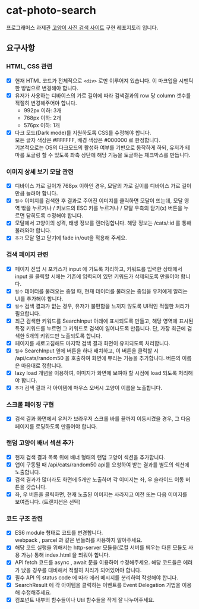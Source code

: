 # cat-photo-search

프로그래머스 과제관 [고양이 사진 검색 사이트](https://school.programmers.co.kr/skill_check_assignments/4) 구현 레포지토리 입니다.

## 요구사항

### HTML, CSS 관련

- [x] 현재 HTML 코드가 전체적으로 `<div>` 로만 이루어져 있습니다. 이 마크업을 시맨틱한 방법으로 변경해야 합니다.
- [x] 유저가 사용하는 디바이스의 가로 길이에 따라 검색결과의 row 당 column 갯수를 적절히 변경해주어야 합니다.
   - 992px 이하: 3개
   - 768px 이하: 2개
   - 576px 이하: 1개
- [x] 다크 모드(Dark mode)를 지원하도록 CSS를 수정해야 합니다. <br />
   모든 글자 색상은 #FFFFFF, 배경 색상은 #000000 로 한정합니다. <br />
   기본적으로는 OS의 다크모드의 활성화 여부를 기반으로 동작하게 하되, 유저가 테마를 토글링 할 수 있도록 좌측 상단에 해당 기능을 토글하는 체크박스를 만듭니다.

### 이미지 상세 보기 모달 관련

- [x] 디바이스 가로 길이가 768px 이하인 경우, 모달의 가로 길이를 디바이스 가로 길이만큼 늘려야 합니다.
- [x] `필수` 이미지를 검색한 후 결과로 주어진 이미지를 클릭하면 모달이 뜨는데, 모달 영역 밖을 누르거나 / 키보드의 ESC 키를 누르거나 / 모달 우측의 닫기(x) 버튼을 누르면 닫히도록 수정해야 합니다.
- [x] 모달에서 고양이의 성격, 태생 정보를 렌더링합니다. 해당 정보는 /cats/:id 를 통해 불러와야 합니다.
- [x] `추가` 모달 열고 닫기에 fade in/out을 적용해 주세요.

### 검색 페이지 관련
- [x] 페이지 진입 시 포커스가 input 에 가도록 처리하고, 키워드를 입력한 상태에서 input 을 클릭할 시에는 기존에 입력되어 있던 키워드가 삭제되도록 만들어야 합니다.
- [x] `필수` 데이터를 불러오는 중일 때, 현재 데이터를 불러오는 중임을 유저에게 알리는 UI를 추가해야 합니다.
- [x] `필수` 검색 결과가 없는 경우, 유저가 불편함을 느끼지 않도록 UI적인 적절한 처리가 필요합니다.
- [x] 최근 검색한 키워드를 SearchInput 아래에 표시되도록 만들고, 해당 영역에 표시된 특정 키워드를 누르면 그 키워드로 검색이 일어나도록 만듭니다. 단, 가장 최근에 검색한 5개의 키워드만 노출되도록 합니다.
- [x] 페이지를 새로고침해도 마지막 검색 결과 화면이 유지되도록 처리합니다.
- [x] `필수` SearchInput 옆에 버튼을 하나 배치하고, 이 버튼을 클릭할 시 /api/cats/random50 을 호출하여 화면에 뿌리는 기능을 추가합니다. 버튼의 이름은 마음대로 정합니다.
- [x] lazy load 개념을 이용하여, 이미지가 화면에 보여야 할 시점에 load 되도록 처리해야 합니다.
- [x] `추가` 검색 결과 각 아이템에 마우스 오버시 고양이 이름을 노출합니다.

### 스크롤 페이징 구현

- [x] 검색 결과 화면에서 유저가 브라우저 스크롤 바를 끝까지 이동시켰을 경우, 그 다음 페이지를 로딩하도록 만들어야 합니다.

### 랜덤 고양이 배너 섹션 추가

- [x] 현재 검색 결과 목록 위에 배너 형태의 랜덤 고양이 섹션을 추가합니다.
- [x] 앱이 구동될 때 /api/cats/random50 api를 요청하여 받는 결과를 별도의 섹션에 노출합니다.
- [x] 검색 결과가 많더라도 화면에 5개만 노출하며 각 이미지는 좌, 우 슬라이드 이동 버튼을 갖습니다.
- [x] 좌, 우 버튼을 클릭하면, 현재 노출된 이미지는 사라지고 이전 또는 다음 이미지를 보여줍니다. (트랜지션은 선택)

### 코드 구조 관련
- [x] ES6 module 형태로 코드를 변경합니다. <br />
      webpack , parcel 과 같은 번들러를 사용하지 말아주세요.
- [x] 해당 코드 실행을 위해서는 http-server 모듈을(로컬 서버를 띄우는 다른 모듈도 사용 가능) 통해 index.html 을 띄워야 합니다.
- [x] API fetch 코드를 async , await 문을 이용하여 수정해주세요. 해당 코드들은 에러가 났을 경우를 대비해서 적절히 처리가 되어있어야 합니다.
- [x] 필수 API 의 status code 에 따라 에러 메시지를 분리하여 작성해야 합니다.
- [x] SearchResult 에 각 아이템을 클릭하는 이벤트를 Event Delegation 기법을 이용해 수정해주세요.
- [x] 컴포넌트 내부의 함수들이나 Util 함수들을 작게 잘 나누어주세요.
